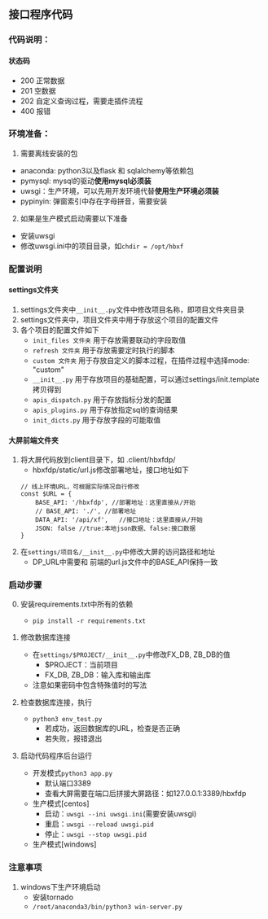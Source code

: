 ## 接口程序代码
### 代码说明：
#### 状态码
- 200 正常数据
- 201 空数据
- 202 自定义查询过程，需要走插件流程
- 400 报错
### 环境准备：
1. 需要离线安装的包
- anaconda: python3以及flask 和 sqlalchemy等依赖包
- pymysql: mysql的驱动**使用mysql必须装**
- uwsgi：生产环境，可以先用开发环境代替**使用生产环境必须装**
- pypinyin: 弹窗索引中存在字母拼音，需要安装

2. 如果是生产模式启动需要以下准备
- 安装uwsgi
- 修改uwsgi.ini中的项目目录，如`chdir = /opt/hbxf`

### 配置说明
#### settings文件夹
1. settings文件夹中`__init__.py`文件中修改项目名称，即项目文件夹目录
2. settings文件夹中，项目文件夹中用于存放这个项目的配置文件
3. 各个项目的配置文件如下
    - `init_files 文件夹`  用于存放需要联动的字段取值
    - `refresh 文件夹`     用于存放需要定时执行的脚本
    - `custom 文件夹`      用于存放自定义的脚本过程，在插件过程中选择mode: "custom"
    - `__init__.py`       用于存放项目的基础配置，可以通过settings/init.template拷贝得到
    - `apis_dispatch.py`  用于存放指标分发的配置
    - `apis_plugins.py`   用于存放指定sql的查询结果
    - `init_dicts.py`     用于存放字段的可能取值

#### 大屏前端文件夹
1. 将大屏代码放到client目录下，如 .client/hbxfdp/
    - hbxfdp/static/url.js修改部署地址，接口地址如下
    ~~~
   // 线上环境URL，可根据实际情况自行修改
    const $URL = {
        BASE_API: '/hbxfdp', //部署地址：这里直接从/开始
        // BASE_API: './', //部署地址
        DATA_API: '/api/xf',   //接口地址：这里直接从/开始
        JSON: false //true:本地json数据、false:接口数据
    }
    ~~~
2. 在`settings/项目名/__init__.py`中修改大屏的访问路径和地址
    - DP_URL中需要和 前端的url.js文件中的BASE_API保持一致

### 启动步骤
0. 安装requirements.txt中所有的依赖
    - `pip install -r requirements.txt`
1. 修改数据库连接
    - 在`settings/$PROJECT/__init__.py`中修改FX_DB, ZB_DB的值
        - $PROJECT：当前项目
        - FX_DB, ZB_DB：输入库和输出库
    - 注意如果密码中包含特殊值时的写法

2. 检查数据库连接，执行
    - `python3 env_test.py`
        - 若成功，返回数据库的URL，检查是否正确
        - 若失败，报错退出

3. 启动代码程序后台运行
    - 开发模式`python3 app.py`
        - 默认端口3389
        - 查看大屏需要在端口后拼接大屏路径：如127.0.0.1:3389/hbxfdp
    - 生产模式[centos]
        - 启动：`uwsgi --ini uwsgi.ini`(需要安装uwsgi)
        - 重启：`uwsgi --reload uwsgi.pid`
        - 停止：`uwsgi --stop uwsgi.pid`
    - 生产模式[windows]
### 注意事项
1. windows下生产环境启动
    - 安装tornado
    - `/root/anaconda3/bin/python3 win-server.py`
